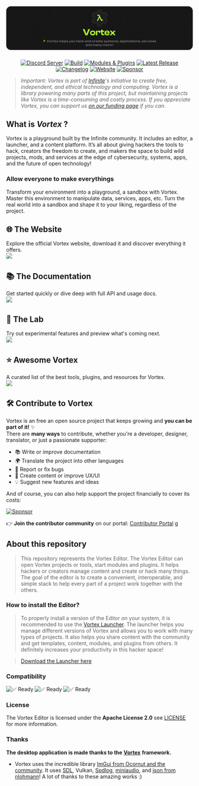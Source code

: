 

<a href="https://infinite.si">
  <h1 align="center">
    <picture>
      <source media="(prefers-color-scheme: dark)" srcset="./.github/imgs/main.png">
      <img src="./.github/imgs/main.png">
    </picture>
  </h1>
</a>

<div align="center">
  <a title="Discord Server" href="https://discord.gg/H2wptkecUg"><img alt="Discord Server" src="https://img.shields.io/discord/1095333825762046194?label=Discord&logo=Discord&logoColor=fff&style=for-the-badge"></a>
  <a title="'Build' workflow Status" href="https://img.shields.io/github/actions/workflow/status/infiniteHQ/Vortex/build.yml"><img alt="Build" src="https://img.shields.io/github/actions/workflow/status/infiniteHQ/Vortex/build.yml?longCache=true&style=for-the-badge&label=Build&logoColor=fff&logo=GitHub%20Actions&branch=main"></a>
  <a title="Modules & Plugins" href="#"><img alt="Modules & Plugins" src="https://img.shields.io/badge/Modules-Supported-brightgreen?logo=stackedit&logoColor=%23FFFFFF&style=for-the-badge"></a>
  <a title="Latest Release" href="https://github.com/infiniteHQ/Vortex/releases/latest"><img alt="Latest Release" src="https://img.shields.io/github/v/release/infiniteHQ/Vortex?style=for-the-badge&label=Release&logo=github"></a>
  <a title="Changelog" href="https://github.com/infiniteHQ/Vortex/blob/main/CHANGELOG.md"><img alt="Changelog" src="https://img.shields.io/badge/Changelog-View-blue?style=for-the-badge&logo=readme&logoColor=white"></a>
  <a title="Website" href="https://vortex.infinite.si/"><img alt="Website" src="https://img.shields.io/badge/Website-Visit-blueviolet?style=for-the-badge&logo=firefox-browser&logoColor=white"></a>
  <a title="Sponsor" href="https://fund.infinite.si/"><img alt="Sponsor" src="https://img.shields.io/badge/Sponsor-Infinite%20Fund-FF5999?style=for-the-badge&logo=githubsponsors&logoColor=white"></a>
</div>


> *Important: Vortex is part of [Infinite](https://infinite.si/)'s initiative to create free, independent, and ethical technology and computing. Vortex is a library powering many parts of this project, but maintaining projects like Vortex is a time-consuming and costly process. If you appreciate Vortex, you can support us [on our funding page](https://fund.infinite.si/) if you can.*

## What is *Vortex* ?
Vortex is a playground built by the Infinite community. It includes an editor, a launcher, and a content platform. It’s all about giving hackers the tools to hack, creators the freedom to create, and makers the space to build wild projects, mods, and services at the edge of cybersecurity, systems, apps, and the future of open technology!

### Allow everyone to make everythings
Transform your environment into a playground, a sandbox with Vortex. Master this environment to manipulate data, services, apps, etc. Turn the real world into a sandbox and shape it to your liking, regardless of the project.

## 🌐 The Website  
Explore the official Vortex website, download it and discover everything it offers.  
      <a href="https://vortex.infinite.si/">
        <img src="https://img.shields.io/badge/Visit-Website-blueviolet?style=for-the-badge&logo=firefox-browser&logoColor=white">
      </a>

## 📚 The Documentation  
Get started quickly or dive deep with full API and usage docs.  
    <a href="https://vortex.infinite.si/docpage?version=1.0&content_name=get_started&section=get_started&page_name=introduction">
      <img src="https://img.shields.io/badge/Read-Docs-2563eb?style=for-the-badge&logo=bookstack&logoColor=white">
    </a>


## 🧪 The Lab  
Try out experimental features and preview what's coming next.  
    <a href="https://lab.infinite.si/">
      <img src="https://img.shields.io/badge/Explore-Lab(Soon)-10b981?style=for-the-badge&logo=flask&logoColor=white">
    </a>


## ⭐ Awesome Vortex  
A curated list of the best tools, plugins, and resources for Vortex.  
      <a href="https://github.com/infiniteHQ/awesome-vortex">
        <img src="https://img.shields.io/badge/Browse-Awesome-f59e0b?style=for-the-badge&logo=github&logoColor=white">
      </a>


## 🛠️ Contribute to Vortex

Vortex is an free an open source project that keeps growing and **you can be part of it!** ✨  
There are **many ways** to contribute, whether you're a developer, designer, translator, or just a passionate supporter:

- 📚 Write or improve documentation  
- 🌍 Translate the project into other languages  
- 🐛 Report or fix bugs  
- 🎨 Create content or improve UX/UI  
- 💡 Suggest new features and ideas  

And of course, you can also help support the project financially to cover its costs:

<a title="Sponsor" href="https://fund.infinite.si/"><img alt="Sponsor" src="https://img.shields.io/badge/Sponsor-Infinite%20Fund-FF5999?style=for-the-badge&logo=githubsponsors&logoColor=white"></a>

👉 **Join the contributor community** on our portal: [Contributor Portal](https://vortex.infinite.si/contribute)
g

## About this repository  
> This repository represents the Vortex Editor. The Vortex Editor can open Vortex projects or tools, start modules and plugins. It helps hackers or creators manage content and create or hack many things. The goal of the editor is to create a convenient, interoperable, and simple stack to help every part of a project work together with the others.

### How to install the Editor?  
> To properly install a version of the Editor on your system, it is recommended to use the [Vortex Launcher](https://github.com/infiniteHQ/VortexLauncher). The launcher helps you manage different versions of Vortex and allows you to work with many types of projects. It also helps you share content with the community and get templates, content, modules, and plugins from others. It definitely increases your productivity in this hacker space!

> [Download the Launcher here](https://vortex.infinite.si/)


### Compatibility
![✅ Ready](https://img.shields.io/badge/Microsoft%20Windows-Fully%20Compatible-green?longCache=true&style=for-the-badge)
![✅ Ready](https://img.shields.io/badge/Linux-Fully%20Compatible-green?longCache=true&style=for-the-badge)
![✅ Ready](https://img.shields.io/badge/MacOS-WIP-orange?longCache=true&style=for-the-badge)

### License
The Vortex Editor is licensed under the **Apache License 2.0** see [LICENSE](https://github.com/infiniteHQ/VortexLauncher/blob/main/LICENSE) for more information.

### Thanks

**The desktop application is made thanks to the** [**Vortex**](https://github.com/infiniteHQ/Vortex) **framework.**  
- Vortex uses the incredible library [ImGui from Ocornut and the community](https://github.com/ocornut/imgui). It uses [SDL](https://github.com/libsdl-org/SDL), Vulkan, [Spdlog](https://github.com/gabime/spdlog), [miniaudio](https://github.com/mackron/miniaudio), and [json from nlohmann](https://github.com/nlohmann/json)! A lot of thanks to these amazing works :)
